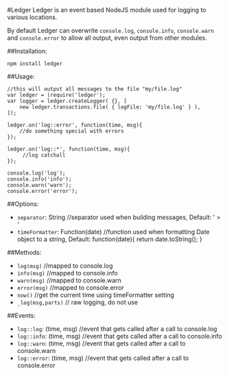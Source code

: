 #Ledger
Ledger is an event based NodeJS module used for logging to various locations.

By default Ledger can overwrite `console.log`, `console.info`, `console.warn` and `console.error` to allow all output, even output from other modules.


##Installation:
```
npm install ledger
```
    
##Usage:
```
//this will output all messages to the file "my/file.log"
var ledger = (require('ledger');
var logger = ledger.createLogger( {}, [
    new ledger.transactions.file( { logFile: 'my/file.log' } ),
]);
 
ledger.on('log::error', function(time, msg){
    //do something special with errors
});
  
ledger.on('log::*', function(time, msg){
     //log catchall
});
    
console.log('log');
console.info('info');
console.warn('warn');
console.error('error');
```
    
##Options:

* `separator`: String //separator used when building messages, Default: ' > '
* `timeFormatter`: Function(date) //function used when formatting Date object to a string, Default: function(date){ return date.toString(); }


##Methods:

* `log(msg)` //mapped to console.log
* `info(msg)` //mapped to console.info
* `warn(msg)` //mapped to console.warn
* `error(msg)` //mapped to console.error
* `now()` //get the current time using timeFormatter setting
* `_log(msg,parts)` // raw logging, do not use    


##Events:

* `log::log`: (time, msg) //event that gets called after a call to console.log
* `log::info`: (time, msg) //event that gets called after a call to console.info
* `log::warn`: (time, msg) //event that gets called after a call to console.warn
* `log::error`: (time, msg) //event that gets called after a call to console.error
